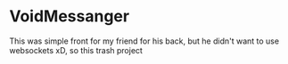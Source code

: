# VoidMessanger
This was simple front for my friend for his back, but he didn't want to use websockets xD, so this trash project
